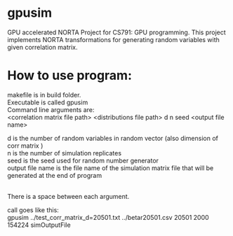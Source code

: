 # gpusim
GPU accelerated NORTA
Project for CS791: GPU programming. 
This project implements NORTA transformations for generating random variables with given correlation matrix.


# How to use program:
makefile is in build folder. <br />
Executable is called gpusim <br />
Command line arguments are: <br />
                  \<correlation matrix file path> \<distributions file path> d n seed \<output file name>

d is the number of random variables in random vector (also dimension of corr matrix ) <br />
n is the number of simulation replicates <br />
seed is the seed used for random number generator<br />
output file name is the file name of the simulation matrix file that will be generated at the end of program <br />

<br /> There is a space between each argument.

call goes like this: <br />
       gpusim ../test_corr_matrix_d=20501.txt ../betar20501.csv 20501 2000 154224 simOutputFile

